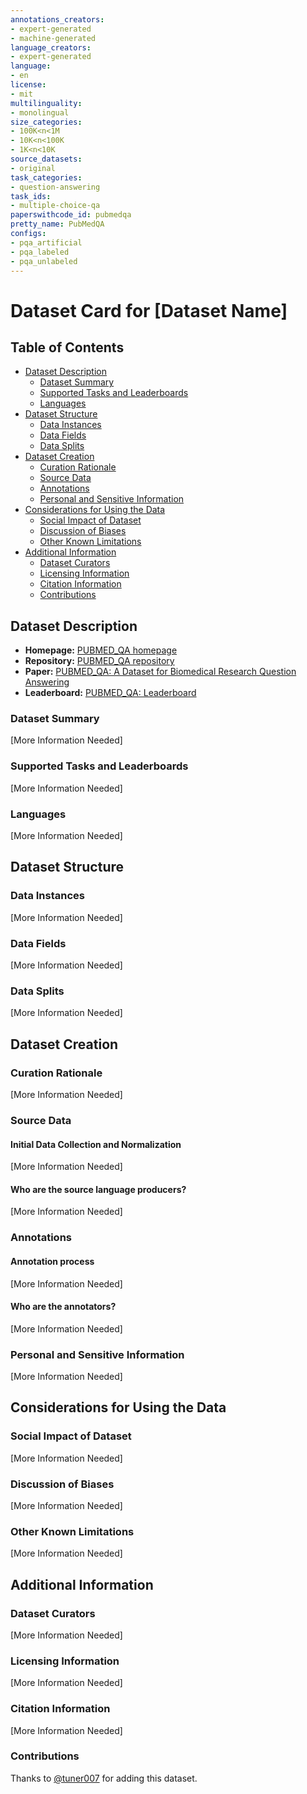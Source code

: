 ```yaml
---
annotations_creators:
- expert-generated
- machine-generated
language_creators:
- expert-generated
language:
- en
license:
- mit
multilinguality:
- monolingual
size_categories:
- 100K<n<1M
- 10K<n<100K
- 1K<n<10K
source_datasets:
- original
task_categories:
- question-answering
task_ids:
- multiple-choice-qa
paperswithcode_id: pubmedqa
pretty_name: PubMedQA
configs:
- pqa_artificial
- pqa_labeled
- pqa_unlabeled
---
```


# Dataset Card for [Dataset Name]

## Table of Contents
- [Dataset Description](#dataset-description)
  - [Dataset Summary](#dataset-summary)
  - [Supported Tasks and Leaderboards](#supported-tasks-and-leaderboards)
  - [Languages](#languages)
- [Dataset Structure](#dataset-structure)
  - [Data Instances](#data-instances)
  - [Data Fields](#data-fields)
  - [Data Splits](#data-splits)
- [Dataset Creation](#dataset-creation)
  - [Curation Rationale](#curation-rationale)
  - [Source Data](#source-data)
  - [Annotations](#annotations)
  - [Personal and Sensitive Information](#personal-and-sensitive-information)
- [Considerations for Using the Data](#considerations-for-using-the-data)
  - [Social Impact of Dataset](#social-impact-of-dataset)
  - [Discussion of Biases](#discussion-of-biases)
  - [Other Known Limitations](#other-known-limitations)
- [Additional Information](#additional-information)
  - [Dataset Curators](#dataset-curators)
  - [Licensing Information](#licensing-information)
  - [Citation Information](#citation-information)
  - [Contributions](#contributions)

## Dataset Description

- **Homepage:** [PUBMED_QA homepage](https://pubmedqa.github.io/ )
- **Repository:** [PUBMED_QA repository](https://github.com/pubmedqa/pubmedqa)
- **Paper:** [PUBMED_QA: A Dataset for Biomedical Research Question Answering](https://arxiv.org/abs/1909.06146)
- **Leaderboard:**  [PUBMED_QA: Leaderboard](https://pubmedqa.github.io/)

### Dataset Summary

[More Information Needed]

### Supported Tasks and Leaderboards

[More Information Needed]

### Languages

[More Information Needed]

## Dataset Structure

### Data Instances

[More Information Needed]

### Data Fields

[More Information Needed]

### Data Splits

[More Information Needed]

## Dataset Creation

### Curation Rationale

[More Information Needed]

### Source Data

#### Initial Data Collection and Normalization

[More Information Needed]

#### Who are the source language producers?

[More Information Needed]

### Annotations

#### Annotation process

[More Information Needed]

#### Who are the annotators?

[More Information Needed]

### Personal and Sensitive Information

[More Information Needed]

## Considerations for Using the Data

### Social Impact of Dataset

[More Information Needed]

### Discussion of Biases

[More Information Needed]

### Other Known Limitations

[More Information Needed]

## Additional Information

### Dataset Curators

[More Information Needed]

### Licensing Information

[More Information Needed]

### Citation Information

[More Information Needed]

### Contributions

Thanks to [@tuner007](https://github.com/tuner007) for adding this dataset.
